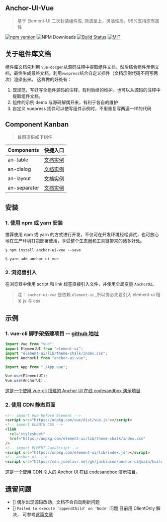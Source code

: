 ## Anchor-UI-Vue

> 基于 Element-UI 二次封装组件库, 简洁至上，灵活性高，99%支持原有属性

[![npm version](https://badge.fury.io/js/anchor-ui-vue.svg)](https://badge.fury.io/js/anchor-ui-vue)
![NPM Downloads](https://badgen.net/npm/dt/anchor-ui-vue)
[![Build Status](https://travis-ci.com/jackluson/anchor-ui.svg?branch=main)](https://travis-ci.com/jackluson/anchor-ui)
[![MIT](https://img.shields.io/github/license/jackluson/anchor-ui?style=plastic)](https://github.com/jackluson/anchor-ui/blob/main/LICENSE)

## 关于组件库文档

组件库文档先利用 `vue-docgen`从源码注释中提取组件文档，然后结合组件示例文档，最终生成最终文档。利用`vuepress`结合自定义插件（文档示例代码不用写两次）渲染出来。 这样做的好处有：

1. 既规范，写好写全组件源码的注释，有利后续的维护。也可以从源码的注释中提取组件文档。
2. 组件的示例 demo 与源码解偶开来，有利于各自的维护
3. 自定义 vuepress 插件可以使写组件示例时，不用重复写两遍一样的代码

## Component Kanban

> 目前提供如下组件

| Components   | 快捷入口                                                               |
| ------------ | ---------------------------------------------------------------------- |
| an-table     | [文档实例](https://jackluson.github.io/an-ui/components/an-table/)     |
| an-dialog    | [文档实例](https://jackluson.github.io/an-ui/components/an-dialog/)    |
| an-layout    | [文档实例](https://jackluson.github.io/an-ui/components/an-layout/)    |
| an-separater | [文档实例](https://jackluson.github.io/an-ui/components/an-separater/) |

## 安装

### 1. 使用 npm 或 yarn 安装

推荐使用 npm 或 yarn 的方式进行开发，不仅可在开发环境轻松调试，也可放心地在生产环境打包部署使用，享受整个生态圈和工具链带来的诸多好处。

```shell
$ npm install anchor-ui-vue --save
```

```shell
$ yarn add anchor-ui-vue
```

### 2. 浏览器引入

在浏览器中使用 script 和 link 标签直接引入文件，并使用全局变量 `AnchorUI`。

> 注： `anchor-ui-vue` 是依赖 `element-ui` ,所以务必先要引入 element-ui 相关 js 与 css

## 示例

### 1. vue-cli 脚手架搭建项目 -- [github 地址](https://github.com/jackluson/anchor-ui-vue-demo)

```javascript
import Vue from "vue";
import ElementUI from "element-ui";
import "element-ui/lib/theme-chalk/index.css";
import AnchorUI from "anchor-ui-vue";

import App from "./App.vue";

Vue.use(ElementUI);
Vue.use(AnchorUI);
```

[这是一个使用 vue-cli 搭建的 Anchor UI 在线 codesandbox 演示项目](https://codesandbox.io/embed/awesome-leaf-3vfbx?fontsize=14&hidenavigation=1&theme=dark)

### 2. 使用 CDN 静态页面

```html
<!-- import Vue before Element -->
<script src="https://unpkg.com/vue/dist/vue.js"></script>
<!-- import ELEMTN CSS -->
<link
  rel="stylesheet"
  href="https://unpkg.com/element-ui/lib/theme-chalk/index.css"
/>
<!-- import ELMENT JavaScript -->
<script src="https://unpkg.com/element-ui/lib/index.js"></script>
<!-- anchor-ui  -->
<script src="https://cdn.jsdelivr.net/gh/jackluson/anchor-ui@main/build/anchor-ui.umd.min.js"></script>
```

[这是一个使用 CDN 引入的 Anchor UI 在线 codesandbox 演示项目](https://codesandbox.io/embed/nervous-taussig-u09hq?fontsize=14&hidenavigation=1&moduleview=1&theme=dark)。

## 遗留问题

- [] 偶尔出现源码改动，文档不会自动刷新问题
- [] `Failed to execute 'appendChild' on 'Node'` 问题 目前用 ClientOnly 解决， 可参考[这篇文章](https://wxsm.space/posts/2020-10-25-a-difficult-debug-note.html)
